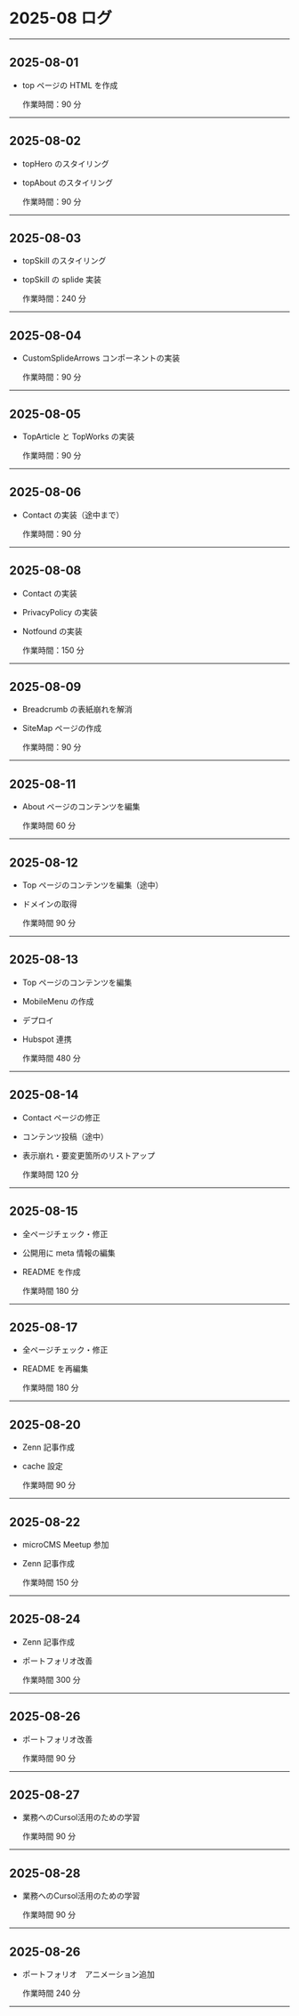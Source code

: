 # 2025-08 ログ

---

## 2025-08-01

- top ページの HTML を作成

  作業時間：90 分

---

## 2025-08-02

- topHero のスタイリング
- topAbout のスタイリング

  作業時間：90 分

---

## 2025-08-03

- topSkill のスタイリング
- topSkill の splide 実装

  作業時間：240 分

---

## 2025-08-04

- CustomSplideArrows コンポーネントの実装

  作業時間：90 分

---

## 2025-08-05

- TopArticle と TopWorks の実装

  作業時間：90 分

---

## 2025-08-06

- Contact の実装（途中まで）

  作業時間：90 分

---

## 2025-08-08

- Contact の実装
- PrivacyPolicy の実装
- Notfound の実装

  作業時間：150 分

---

## 2025-08-09

- Breadcrumb の表紙崩れを解消
- SiteMap ページの作成

  作業時間：90 分

---

## 2025-08-11

- About ページのコンテンツを編集

  作業時間 60 分

---

## 2025-08-12

- Top ページのコンテンツを編集（途中）
- ドメインの取得

  作業時間 90 分

---

## 2025-08-13

- Top ページのコンテンツを編集
- MobileMenu の作成
- デプロイ
- Hubspot 連携

  作業時間 480 分

---

## 2025-08-14

- Contact ページの修正
- コンテンツ投稿（途中）
- 表示崩れ・要変更箇所のリストアップ

  作業時間 120 分

---

## 2025-08-15

- 全ページチェック・修正
- 公開用に meta 情報の編集
- README を作成

  作業時間 180 分

---

## 2025-08-17

- 全ページチェック・修正
- README を再編集

  作業時間 180 分

---

## 2025-08-20

- Zenn 記事作成
- cache 設定

  作業時間 90 分

---

## 2025-08-22

- microCMS Meetup 参加
- Zenn 記事作成

  作業時間 150 分

---

## 2025-08-24

- Zenn 記事作成
- ポートフォリオ改善

  作業時間 300 分

---

## 2025-08-26

- ポートフォリオ改善

  作業時間 90 分

---

## 2025-08-27

- 業務へのCursol活用のための学習

  作業時間 90 分

---

## 2025-08-28

- 業務へのCursol活用のための学習

  作業時間 90 分

---

## 2025-08-26

- ポートフォリオ　アニメーション追加

  作業時間 240 分

---
